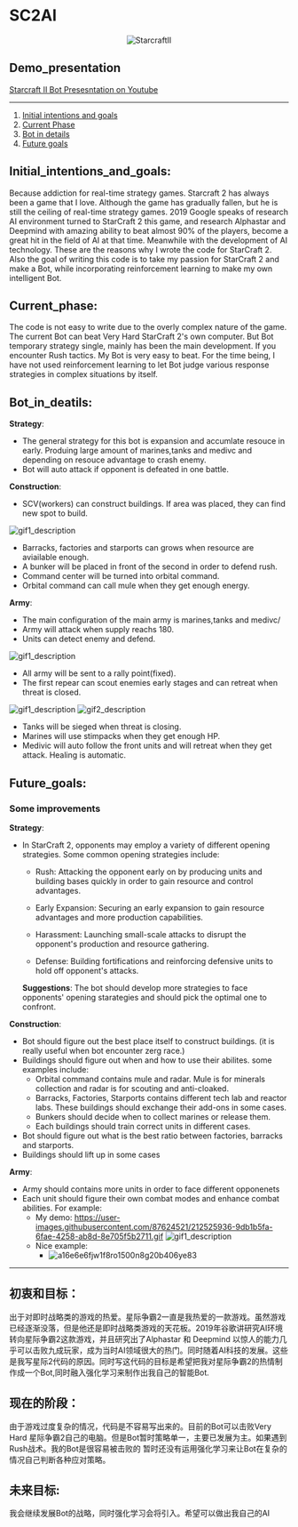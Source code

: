 <p align="center"><h1>SC2AI</h1></p> 


<p align="center">
  <img src="https://user-images.githubusercontent.com/87624521/212523904-45972460-5add-4a82-b407-03a40f383894.jpg" alt="StarcraftII">
</p>


## Demo_presentation

<a href="https://www.youtube.com/watch?v=AA731G7x-Ak">Starcraft II Bot Presesntation on Youtube</a>

----------------------------------------


1. [Initial intentions and goals](#Initial_intentions_and_goals)
2. [Current Phase](#Current_Phase)
3. [Bot in details](#Bot_in_deatils)
4. [Future goals](#Future_goals)



## Initial_intentions_and_goals:
Because addiction for real-time strategy games. Starcraft 2 has always been a game that I love. Although the game has gradually fallen, but he is still the ceiling of real-time strategy games. 2019 Google speaks of research AI environment turned to StarCraft 2 this game, and research Alphastar and Deepmind with amazing ability to beat almost 90% of the players, become a great hit in the field of AI at that time. Meanwhile with the development of AI technology. These are the reasons why I wrote the code for StarCraft 2. Also the goal of writing this code is to take my passion for StarCraft 2 and make a Bot, while incorporating reinforcement learning to make my own intelligent Bot.

## Current_phase:
The code is not easy to write due to the overly complex nature of the game. The current Bot can beat Very Hard StarCraft 2's own computer. But Bot temporary strategy single, mainly has been the main development. If you encounter Rush tactics. My Bot is very easy to beat.
For the time being, I have not used reinforcement learning to let Bot judge various response strategies in complex situations by itself.

## Bot_in_deatils: 
**Strategy**:
* The general strategy for this bot is expansion and accumlate resouce in early. Produing large amount of marines,tanks and medivc and depending on resouce advantage to crash enemy.
* Bot will auto attack if opponent is defeated in one battle.

**Construction**:
* SCV(workers) can construct buildings. If area was placed, they can find new spot to build.
<img src="https://user-images.githubusercontent.com/87624521/212524708-fecd8d68-6e60-4dc3-a702-f71ebc92924c.gif" alt="gif1_description" style="display: inline-block;">

* Barracks, factories and starports can grows when resource are aviailable enough.
* A bunker will be placed in front of the second in order to defend rush.
* Command center will be turned into orbital command.
* Orbital command can call mule when they get enough energy.

**Army**:
* The main configuration of the main army is marines,tanks and medivc/
* Army will attack when supply reachs 180.
* Units can detect enemy and defend.
<img src="https://user-images.githubusercontent.com/87624521/212524601-9fe26a46-289f-4700-acd3-51d8547e9c73.gif" alt="gif1_description" style="display: inline-block;">

* All army will be sent to a rally point(fixed).
* The first repear can scout enemies early stages and can retreat when threat is closed.
<img src="https://user-images.githubusercontent.com/87624521/212524439-35c4e436-61b5-4e87-87dc-147c3f6778e8.gif" alt="gif1_description" style="display: inline-block;">
<img src="https://user-images.githubusercontent.com/87624521/212524508-9bb20e84-e83c-4844-a032-25ae1134ab6f.gif" alt="gif2_description" style="display: inline-block;">


* Tanks will be sieged when threat is closing.
* Marines will use stimpacks when they get enough HP.
* Medivic will auto follow the front units and will retreat when they get attack. Healing is automatic.


## Future_goals:
### Some improvements
**Strategy**:
* In StarCraft 2, opponents may employ a variety of different opening strategies. Some common opening strategies include:

  * Rush: Attacking the opponent early on by producing units and building bases quickly in order to gain resource and control advantages.

  * Early Expansion: Securing an early expansion to gain resource advantages and more production capabilities.

  * Harassment: Launching small-scale attacks to disrupt the opponent's production and resource gathering.

  * Defense: Building fortifications and reinforcing defensive units to hold off opponent's attacks.

  **Suggestions**: The bot should develop more strategies to face opponents' opening starategies and should pick the optimal one to confront.

**Construction**:
* Bot should figure out the best place itself to construct buildings. (it is really useful when bot encounter zerg race.)
* Buildings should figure out when and how to use their abilites. some examples include:
  * Orbital command contains mule and radar. Mule is for minerals collection and radar is for scouting and anti-cloaked.
  * Barracks, Factories, Starports contains different tech lab and reactor labs. These buildings should exchange their add-ons in some cases.
  * Bunkers should decide when to collect marines or release them.
  * Each buildings should train correct units in different cases.
* Bot should figure out what is the best ratio between factories, barracks and starports.
* Buildings should lift up in some cases

**Army**:
* Army should contains more units in order to face different opponenets
* Each unit should figure their own combat modes and enhance combat abilities. For example:
  * My demo:
    https://user-images.githubusercontent.com/87624521/212525936-9db1b5fa-6fae-4258-ab8d-8e705f5b2711.gif
    <img src="https://user-images.githubusercontent.com/87624521/212525936-9db1b5fa-6fae-4258-ab8d-8e705f5b2711.gif" alt="gif1_description" style="display: inline-block;">
  * Nice example:
    * ![a16e6e6fjw1f8ro1500n8g20b406ye83](https://user-images.githubusercontent.com/87624521/212525974-29f6151f-7467-481a-a70e-e94d34490d3c.gif)

 



----------

## 初衷和目标：
出于对即时战略类的游戏的热爱。星际争霸2一直是我热爱的一款游戏。虽然游戏已经逐渐没落，但是他还是即时战略类游戏的天花板。2019年谷歌讲研究AI环境转向星际争霸2这款游戏，并且研究出了Alphastar 和 Deepmind 以惊人的能力几乎可以击败九成玩家，成为当时AI领域很大的热门。同时随着AI科技的发展。这些是我写星际2代码的原因。同时写这代码的目标是希望把我对星际争霸2的热情制作成一个Bot,同时融入强化学习来制作出我自己的智能Bot.

## 现在的阶段：
由于游戏过度复杂的情况，代码是不容易写出来的。目前的Bot可以击败Very Hard 星际争霸2自己的电脑。但是Bot暂时策略单一，主要已发展为主。如果遇到Rush战术。我的Bot是很容易被击败的
暂时还没有运用强化学习来让Bot在复杂的情况自己判断各种应对策略。

## 未来目标:
我会继续发展Bot的战略，同时强化学习会将引入。希望可以做出我自己的AI
